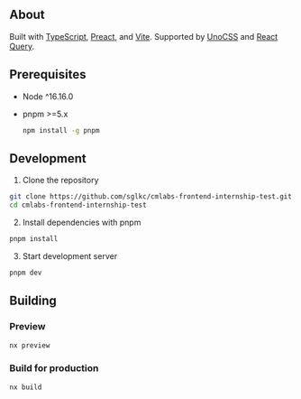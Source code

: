 ## About

Built with [TypeScript](https://www.typescriptlang.org/), [Preact](https://preactjs.com/), and [Vite](https://vitejs.dev/).
Supported by [UnoCSS](https://unocss.dev/) and [React Query](https://tanstack.com/query/latest).

## Prerequisites

- Node ^16.16.0
- pnpm >=5.x

  ```sh
  npm install -g pnpm
  ```

## Development

1. Clone the repository

```sh
git clone https://github.com/sglkc/cmlabs-frontend-internship-test.git
cd cmlabs-frontend-internship-test
```

2. Install dependencies with pnpm

```sh
pnpm install
```

3. Start development server

```sh
pnpm dev
```

## Building

### Preview

```sh
nx preview
```

### Build for production

```sh
nx build
```
